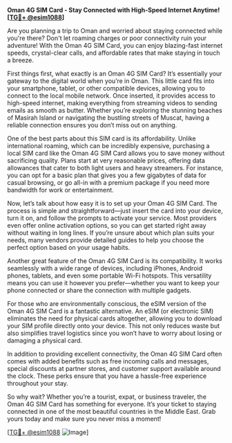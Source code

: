 **Oman 4G SIM Card - Stay Connected with High-Speed Internet Anytime! [[TG💪+ @esim1088](https://t.me/s/esim1088)]**

Are you planning a trip to Oman and worried about staying connected while you're there? Don't let roaming charges or poor connectivity ruin your adventure! With the Oman 4G SIM Card, you can enjoy blazing-fast internet speeds, crystal-clear calls, and affordable rates that make staying in touch a breeze.

First things first, what exactly is an Oman 4G SIM Card? It’s essentially your gateway to the digital world when you’re in Oman. This little card fits into your smartphone, tablet, or other compatible devices, allowing you to connect to the local mobile network. Once inserted, it provides access to high-speed internet, making everything from streaming videos to sending emails as smooth as butter. Whether you’re exploring the stunning beaches of Masirah Island or navigating the bustling streets of Muscat, having a reliable connection ensures you don’t miss out on anything.

One of the best parts about this SIM card is its affordability. Unlike international roaming, which can be incredibly expensive, purchasing a local SIM card like the Oman 4G SIM Card allows you to save money without sacrificing quality. Plans start at very reasonable prices, offering data allowances that cater to both light users and heavy streamers. For instance, you can opt for a basic plan that gives you a few gigabytes of data for casual browsing, or go all-in with a premium package if you need more bandwidth for work or entertainment.

Now, let’s talk about how easy it is to set up your Oman 4G SIM Card. The process is simple and straightforward—just insert the card into your device, turn it on, and follow the prompts to activate your service. Most providers even offer online activation options, so you can get started right away without waiting in long lines. If you’re unsure about which plan suits your needs, many vendors provide detailed guides to help you choose the perfect option based on your usage habits.

Another great feature of the Oman 4G SIM Card is its compatibility. It works seamlessly with a wide range of devices, including iPhones, Android phones, tablets, and even some portable Wi-Fi hotspots. This versatility means you can use it however you prefer—whether you want to keep your phone connected or share the connection with multiple gadgets.

For those who are environmentally conscious, the eSIM version of the Oman 4G SIM Card is a fantastic alternative. An eSIM (or electronic SIM) eliminates the need for physical cards altogether, allowing you to download your SIM profile directly onto your device. This not only reduces waste but also simplifies travel logistics since you won’t have to worry about losing or damaging a physical card.

In addition to providing excellent connectivity, the Oman 4G SIM Card often comes with added benefits such as free incoming calls and messages, special discounts at partner stores, and customer support available around the clock. These perks ensure that you have a hassle-free experience throughout your stay.

So why wait? Whether you’re a tourist, expat, or business traveler, the Oman 4G SIM Card has something for everyone. It’s your ticket to staying connected in one of the most beautiful countries in the Middle East. Grab yours today and make sure you never miss a moment!

[[TG💪+ @esim1088](https://t.me/s/esim1088) ![Image](https://i.postimg.cc/Y0z9fWf4/image.png)]